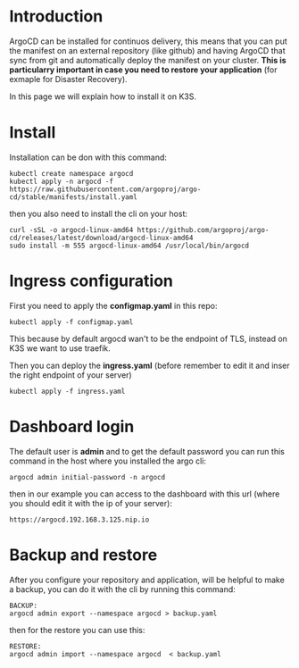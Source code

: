 # Introduction
ArgoCD can be installed for continuos delivery, this means that you can put the manifest on an external repository (like github) and having ArgoCD that sync from git and automatically deploy the manifest on your cluster. **This is particularry important in case you need to restore your application** (for exmaple for Disaster Recovery).

In this page we will explain how to install it on K3S.

# Install
Installation can be don with this command:

```
kubectl create namespace argocd
kubectl apply -n argocd -f https://raw.githubusercontent.com/argoproj/argo-cd/stable/manifests/install.yaml
```

then you also need to install the cli on your host:

```
curl -sSL -o argocd-linux-amd64 https://github.com/argoproj/argo-cd/releases/latest/download/argocd-linux-amd64
sudo install -m 555 argocd-linux-amd64 /usr/local/bin/argocd
```

# Ingress configuration
First you need to apply the **configmap.yaml** in this repo:

```
kubectl apply -f configmap.yaml
```

This because by default argocd wan't to be the endpoint of TLS, instead on K3S we want to use traefik.

Then you can deploy the **ingress.yaml** (before remember to edit it and inser the right endpoint of your server)

```
kubectl apply -f ingress.yaml
```

# Dashboard login

The default user is **admin** and to get the default password you can run this command in the host where you installed the argo cli:
```
argocd admin initial-password -n argocd
```

then in our example you can access to the dashboard with this url (where you should edit it with the ip of your server):

```
https://argocd.192.168.3.125.nip.io
```

# Backup and restore
After you configure your repository and application, will be helpful to make a backup, you can do it with the cli by running this command:
```
BACKUP:
argocd admin export --namespace argocd > backup.yaml
```

then for the restore you can use this:
```
RESTORE:
argocd admin import --namespace argocd  < backup.yaml
```

